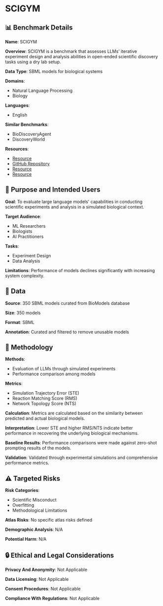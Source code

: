 # SCIGYM

## 📊 Benchmark Details

**Name**: SCIGYM

**Overview**: SCIGYM is a benchmark that assesses LLMs’ iterative experiment design and analysis abilities in open-ended scientific discovery tasks using a dry lab setup.

**Data Type**: SBML models for biological systems

**Domains**:
- Natural Language Processing
- Biology

**Languages**:
- English

**Similar Benchmarks**:
- BioDiscoveryAgent
- DiscoveryWorld

**Resources**:
- [Resource](https://h4duan.github.io/scigym-benchmark/)
- [GitHub Repository](https://github.com/h4duan/SciGym)
- [Resource](https://huggingface.co/datasets/h4duan/scigym-sbml)
- [Resource](https://huggingface.co/datasets/h4duan/scigym-eval)

## 🎯 Purpose and Intended Users

**Goal**: To evaluate large language models' capabilities in conducting scientific experiments and analysis in a simulated biological context.

**Target Audience**:
- ML Researchers
- Biologists
- AI Practitioners

**Tasks**:
- Experiment Design
- Data Analysis

**Limitations**: Performance of models declines significantly with increasing system complexity.

## 💾 Data

**Source**: 350 SBML models curated from BioModels database

**Size**: 350 models

**Format**: SBML

**Annotation**: Curated and filtered to remove unusable models

## 🔬 Methodology

**Methods**:
- Evaluation of LLMs through simulated experiments
- Performance comparison among models

**Metrics**:
- Simulation Trajectory Error (STE)
- Reaction Matching Score (RMS)
- Network Topology Score (NTS)

**Calculation**: Metrics are calculated based on the similarity between predicted and actual biological models.

**Interpretation**: Lower STE and higher RMS/NTS indicate better performance in recovering the underlying biological mechanisms.

**Baseline Results**: Performance comparisons were made against zero-shot prompting results of the models.

**Validation**: Validated through experimental simulations and comprehensive performance metrics.

## ⚠️ Targeted Risks

**Risk Categories**:
- Scientific Misconduct
- Overfitting
- Methodological Limitations

**Atlas Risks**:
No specific atlas risks defined

**Demographic Analysis**: N/A

**Potential Harm**: N/A

## 🔒 Ethical and Legal Considerations

**Privacy And Anonymity**: Not Applicable

**Data Licensing**: Not Applicable

**Consent Procedures**: Not Applicable

**Compliance With Regulations**: Not Applicable

